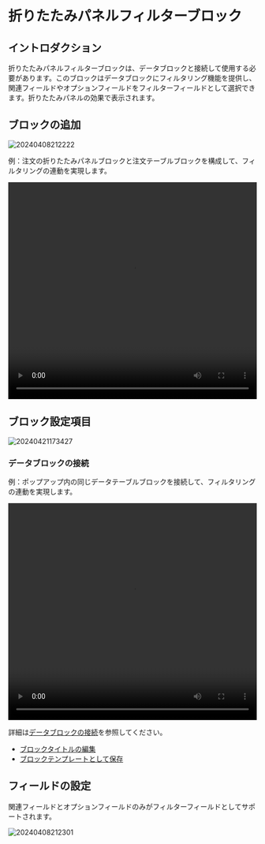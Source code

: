 # 折りたたみパネルフィルターブロック

## イントロダクション

折りたたみパネルフィルターブロックは、データブロックと接続して使用する必要があります。このブロックはデータブロックにフィルタリング機能を提供し、関連フィールドやオプションフィールドをフィルターフィールドとして選択できます。折りたたみパネルの効果で表示されます。

## ブロックの追加

![20240408212222](https://static-docs.nocobase.com/20240408212222.png)

例：注文の折りたたみパネルブロックと注文テーブルブロックを構成して、フィルタリングの連動を実現します。

<video width="100%" height="440" controls>
    <source src="https://static-docs.nocobase.com/20240408212817.mp4" type="video/mp4">
</video>

## ブロック設定項目

![20240421173427](https://static-docs.nocobase.com/20240421173427.png)

### データブロックの接続

例：ポップアップ内の同じデータテーブルブロックを接続して、フィルタリングの連動を実現します。

<video width="100%" height="440" controls>
    <source src="https://static-docs.nocobase.com/20240408214743.mp4" type="video/mp4">
</video>

詳細は[データブロックの接続](/handbook/ui/blocks/block-settings/connect-block)を参照してください。

- [ブロックタイトルの編集](/handbook/ui/blocks/block-settings/block-title)
- [ブロックテンプレートとして保存](/handbook/ui/blocks/block-settings/block-template)

## フィールドの設定

関連フィールドとオプションフィールドのみがフィルターフィールドとしてサポートされます。

![20240408212301](https://static-docs.nocobase.com/20240408212301.png)

